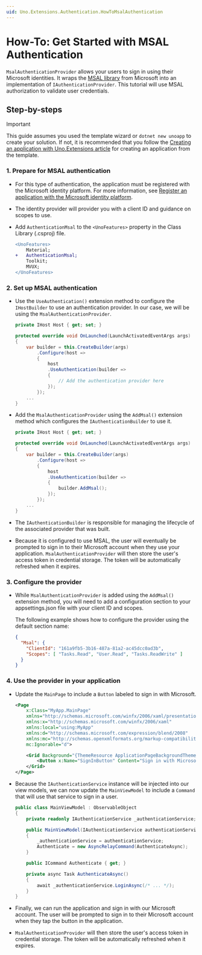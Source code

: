 ```yaml
---
uid: Uno.Extensions.Authentication.HowToMsalAuthentication
---
```

# How-To: Get Started with MSAL Authentication

`MsalAuthenticationProvider` allows your users to sign in using their Microsoft identities. It wraps the [MSAL library](https://github.com/AzureAD/microsoft-authentication-library-for-dotnet) from Microsoft into an implementation of `IAuthenticationProvider`. This tutorial will use MSAL authorization to validate user credentials.

## Step-by-steps

> [!IMPORTANT]
> This guide assumes you used the template wizard or `dotnet new unoapp` to create your solution. If not, it is recommended that you follow the [Creating an application with Uno.Extensions article](xref:Uno.Extensions.HowToGettingStarted) for creating an application from the template.

### 1. Prepare for MSAL authentication

- For this type of authentication, the application must be registered with the Microsoft identity platform. For more information, see [Register an application with the Microsoft identity platform](https://learn.microsoft.com/azure/active-directory/develop/quickstart-register-app).

- The identity provider will provider you with a client ID and guidance on scopes to use.

- Add `AuthenticationMsal` to the `<UnoFeatures>` property in the Class Library (.csproj) file.

    ```diff
    <UnoFeatures>
        Material;
    +   AuthenticationMsal;
        Toolkit;
        MVUX;
    </UnoFeatures>
    ```

### 2. Set up MSAL authentication

- Use the `UseAuthentication()` extension method to configure the `IHostBuilder` to use an authentication provider. In our case, we will be using the `MsalAuthenticationProvider`.

    ```csharp
    private IHost Host { get; set; }

    protected override void OnLaunched(LaunchActivatedEventArgs args)
    {
        var builder = this.CreateBuilder(args)
            .Configure(host =>
            {
                host
                .UseAuthentication(builder =>
                {
                    // Add the authentication provider here
                });
            });
        ...
    }
    ```

- Add the `MsalAuthenticationProvider` using the `AddMsal()` extension method which configures the `IAuthenticationBuilder` to use it.

    ```csharp
    private IHost Host { get; set; }

    protected override void OnLaunched(LaunchActivatedEventArgs args)
    {
        var builder = this.CreateBuilder(args)
            .Configure(host =>
            {
                host
                .UseAuthentication(builder =>
                {
                    builder.AddMsal();
                });
            });
        ...
    }
    ```

- The `IAuthenticationBuilder` is responsible for managing the lifecycle of the associated provider that was built.

- Because it is configured to use MSAL, the user will eventually be prompted to sign in to their Microsoft account when they use your application. `MsalAuthenticationProvider` will then store the user's access token in credential storage. The token will be automatically refreshed when it expires.

### 3. Configure the provider

- While `MsalAuthenticationProvider` is added using the `AddMsal()` extension method, you will need to add a configuration section to your appsettings.json file with your client ID and scopes.

    The following example shows how to configure the provider using the default section name:

    ```json
    {
      "Msal": {
        "ClientId": "161a9fb5-3b16-487a-81a2-ac45dcc0ad3b",
        "Scopes": [ "Tasks.Read", "User.Read", "Tasks.ReadWrite" ]
      }
    }
    ```

### 4. Use the provider in your application

- Update the `MainPage` to include a `Button` labeled to sign in with Microsoft.

    ```xml
    <Page
        x:Class="MyApp.MainPage"
        xmlns="http://schemas.microsoft.com/winfx/2006/xaml/presentation"
        xmlns:x="http://schemas.microsoft.com/winfx/2006/xaml"
        xmlns:local="using:MyApp"
        xmlns:d="http://schemas.microsoft.com/expression/blend/2008"
        xmlns:mc="http://schemas.openxmlformats.org/markup-compatibility/2006"
        mc:Ignorable="d">

        <Grid Background="{ThemeResource ApplicationPageBackgroundThemeBrush}">
            <Button x:Name="SignInButton" Content="Sign in with Microsoft" Command="{x:Bind ViewModel.Authenticate}" />
        </Grid>
    </Page>
    ```

- Because the `IAuthenticationService` instance will be injected into our view models, we can now update the `MainViewModel` to include a `Command` that will use that service to sign in a user.

    ```csharp
    public class MainViewModel : ObservableObject
    {
        private readonly IAuthenticationService _authenticationService;

        public MainViewModel(IAuthenticationService authenticationService)
        {
            _authenticationService = authenticationService;
            Authenticate = new AsyncRelayCommand(AuthenticateAsync);
        }

        public ICommand Authenticate { get; }

        private async Task AuthenticateAsync()
        {
            await _authenticationService.LoginAsync(/* ... */);
        }
    }
    ```

- Finally, we can run the application and sign in with our Microsoft account. The user will be prompted to sign in to their Microsoft account when they tap the button in the application.

- `MsalAuthenticationProvider` will then store the user's access token in credential storage. The token will be automatically refreshed when it expires.
